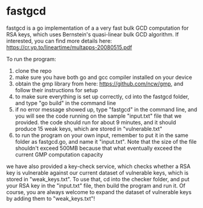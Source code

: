 # fastgcd
fastgcd is a go implementation of a a very fast bulk GCD computation for RSA keys, which uses Bernstein's quasi-linear bulk GCD algorithm. If interested, you can find more details here: https://cr.yp.to/lineartime/multapps-20080515.pdf

To run the program:
1) clone the repo
2) make sure you have both go and gcc compiler installed on your device
3) obtain the gmp library from here: https://github.com/ncw/gmp, and follow their instructions for setup
4) to make sure everything is set up correctly, cd into the fastgcd folder, and type "go build" in the command line
5) if no error message showed up, type "fastgcd" in the command line, and you will see the code running on the sample "input.txt" file that we provided. the code should run for about 9 minutes, and it should produce 15 weak keys, which are stored in "vulnerable.txt"
6) to run the program on your own input, remember to put it in the same folder as fastgcd.go, and name it "input.txt". Note that the size of the file shouldn't exceed 500MB because that what eventually exceed the current GMP computation capacity

we have also provided a key-check service, which checks whether a RSA key is vulnerable against our current dataset of vulnerable keys, which is stored in "weak_keys.txt".
To use that, cd into the checker folder, and put your RSA key in the "input.txt" file, then build the program and run it.
Of course, you are always welcome to expand the dataset of vulnerable keys by adding them to "weak_keys.txt"!
